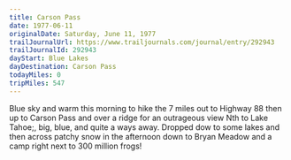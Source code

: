 ```yaml
---
title: Carson Pass
date: 1977-06-11
originalDate: Saturday, June 11, 1977
trailJournalUrl: https://www.trailjournals.com/journal/entry/292943
trailJournalId: 292943
dayStart: Blue Lakes
dayDestination: Carson Pass
todayMiles: 0
tripMiles: 547
---
```

Blue sky and warm this morning to hike the 7 miles out to Highway 88 then up to Carson Pass and over a ridge for an outrageous view Nth to Lake Tahoe;, big, blue, and quite a ways away. Dropped dow to some lakes and then across patchy snow in the afternoon down to Bryan Meadow and a camp right next to 300 million frogs!
